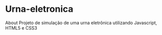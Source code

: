 # Urna-eletronica
About
Projeto de simulação de uma urna eletrônica utilizando Javascript, HTML5 e CSS3
